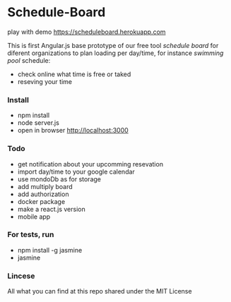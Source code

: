 # Schedule-Board

play with demo https://scheduleboard.herokuapp.com

This is first Angular.js base prototype of our free tool *schedule board* for diferent organizations to plan loading per day/time, for instance *swimming pool* schedule:

* check online what time is free or taked
* reseving your time

### Install

* npm install
* node server.js
* open in browser [http://localhost:3000](http://localhost:3000)

### Todo

* get notification about your upcomming resevation
* import day/time to your google calendar
* use mondoDb as for storage
* add multiply board
* add authorization
* docker package
* make a react.js version
* mobile app

### For tests, run

* npm install -g jasmine
* jasmine

### Lincese

All what you can find at this repo shared under the MIT License

